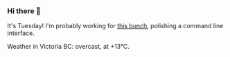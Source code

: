 ### Hi there :wave:

It's Tuesday! I'm probably working for [this bunch](https://github.com/kohofinancial), polishing a command line interface.

Weather in Victoria BC: overcast, at +13°C.
